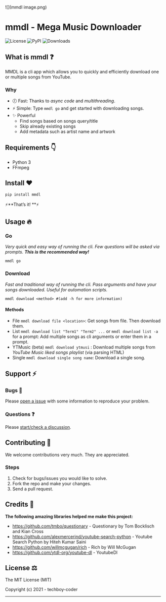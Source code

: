 ![](mmdl image.png)

# mmdl - Mega Music Downloader

![License](https://img.shields.io/pypi/l/mmdl?style=for-the-badge) ![PyPI](https://img.shields.io/pypi/v/mmdl?style=for-the-badge) ![Downloads](https://img.shields.io/pypi/dw/mmdl?style=for-the-badge)

## What is mmdl ❓

MMDL is a cli app which allows you to quickly and efficiently download one or multiple songs from YouTube.

### Why

- 🕖 Fast: Thanks to *async code* and *multithreading*.
- ⚡ Simple: Type `mmdl go`  and get started with downloading songs.
- ✨ Powerful
  - Find songs based on songs query/title
  - Skip already existing songs
  - Add metadata such as artist name and artwork

## Requirements 👇

- Python 3
- FFmpeg

## Install ❤️

```bash
pip install mmdl
```

⚡**That’s it! **⚡

## Usage 🔥

### Go

*Very quick and easy way of running the cli. Few questions will be asked via prompts. **This is the recommended way!***

```shell
mmdl go
```

### Download

*Fast and traditional way of running the cli. Pass arguments and have your songs downloaded. Useful for automation scripts.*

```shell
mmdl download <method> #(add -h for more information)
```

#### Methods

- File `mmdl download file <location>`: Get songs from file. Then download them.
- List `mmdl download list "Term1" "Term2" ...` or `mmdl download list -a` for a prompt: Add multiple songs as cli arguments or enter them in a prompt.
- YTMusic (beta) `mmdl download ytmusi` : Download multiple songs from *YouTube Music liked songs playlist* (via parsing HTML)
- Single `mmdl download single song name`: Download a single song.

## Support ⚡

### Bugs 🐛

Please [open a issue](https://github.com/techboy-coder/mmdl/issues/new) with some information to reproduce your problem.

### Questions ❓

Please [start/check a discussion](https://github.com/techboy-coder/mmdl/discussions/new). 

## Contributing 🤜

We welcome contributions very much. They are appreciated. 

### Steps

1. Check for bugs/issues you would like to solve.
2. Fork the repo and make your changes.
3. Send a pull request.

## Credits 🥂

**The following amazing libraries helped me make this project:**

- https://github.com/tmbo/questionary - Questionary by Tom Bocklisch and Kian Cross
- https://github.com/alexmercerind/youtube-search-python - Youtube Search Python by Hiteh Kumar Saini
- https://github.com/willmcgugan/rich - Rich by Will McGugan
- https://github.com/ytdl-org/youtube-dl - YoutubeDl

## License ⚖️

The MIT License (MIT)

Copyright (c) 2021 - techboy-coder

------

